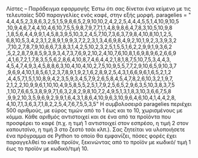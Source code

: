 Λίστες – Παράδειγμα εφαρμογής
Έστω ότι σας δίνεται ένα κείμενο με τις τελευταίες 500 παραγγελίες ενός καφέ, στην εξής μορφή.
paragelies = "
4,4,4,5,2,3,8,6,3,2,5,1,5,9,8,6,5,2,9,10,10,2,4,2,2,5,4,4,4,5,5,1,4,10,9,10,5
,10,9,4,6,7,4,4,10,4,6,10,7,5,5,9,8,7,9,7,7,1,1,4,8,9,8,6,4,7,8,3,10,5,10,9,8
,1,8,5,6,4,4,9,9,1,4,5,8,3,9,5,10,3,2,4,5,7,10,7,3,6,3,7,9,8,4,10,8,10,1,2,5,
6,8,10,5,3,4,2,3,1,2,8,9,1,9,9,3,7,2,2,3,1,3,4,6,9,8,4,9,2,10,1,9,2,3,3,9,3,2
,7,10,2,7,8,7,9,10,6,6,7,3,8,3,1,4,2,5,10,2,3,2,5,1,5,5,1,6,2,2,9,9,1,9,3,6,2
,5,2,2,8,7,9,8,5,9,3,9,3,4,7,3,7,6,9,2,10,2,4,10,7,6,10,8,1,6,9,8,9,6,2,6,6,9
,4,1,6,7,2,1,7,8,3,5,5,6,2,8,6,4,10,8,7,4,6,4,4,2,1,8,1,8,7,5,10,7,5,3,4,4,3,
4,5,4,7,4,9,3,4,5,8,8,6,3,10,4,10,4,10,2,7,5,10,9,5,5,7,7,2,9,10,6,5,9,10,3,7
,9,6,9,4,10,1,8,5,6,1,2,3,7,8,9,1,9,2,1,6,2,8,9,2,5,4,3,1,6,6,9,6,1,6,5,2,1,2
,4,4,5,7,1,5,1,10,8,9,4,2,3,5,9,3,4,5,7,9,2,6,5,8,4,5,4,7,8,2,6,10,3,2,1,9,7,
2,1,2,2,10,9,9,6,1,10,10,4,9,5,8,5,5,2,5,1,7,9,2,5,6,5,2,9,6,3,5,10,3,8,3,7,5
,1,10,7,6,6,5,3,8,9,9,7,1,6,3,2,8,2,9,8,10,7,2,4,9,5,1,3,1,8,3,10,3,6,6,7,5,8
,9,9,2,10,3,5,9,6,9,2,9,9,1,6,4,3,1,8,6,4,10,9,6,3,10,9,6,4,6,10,4,1,4,4,2,8,
4,10,7,1,3,6,3,7,1,8,2,2,5,4,7,6,7,5,5,3,5"
Η συμβολοσειρά paragelies περιέχει 500 αριθμούς, με εύρος τιμών από το 1 έως και το 10, χωρισμένους
με κόμμα. Κάθε αριθμός αντιστοιχεί και σε ένα από τα προϊόντα που προσφέρει το καφέ (π.χ. η τιμή 1
αντιστοιχεί στον εσπρέσο, η τιμή 2 στον καπουτσίνο, η τιμή 3 στο ζεστό τσάι κλπ.). Σας ζητείται να
υλοποιήσετε ένα πρόγραμμα σε Python το οποίο θα εμφανίζει, πόσες φορές έχει παραγγελθεί το κάθε
προϊόν, ξεκινώντας από το προϊόν με κωδικό/ τιμή 1 έως το προϊόν με κωδικό/τιμή 10.